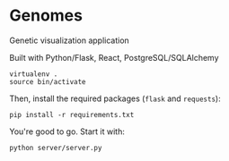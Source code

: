 # Genomes
Genetic visualization application

Built with Python/Flask, React, PostgreSQL/SQLAlchemy

```
virtualenv .
source bin/activate
```

Then, install the required packages (```flask``` and ```requests```):
```
pip install -r requirements.txt
```

You're good to go. Start it with:
```
python server/server.py